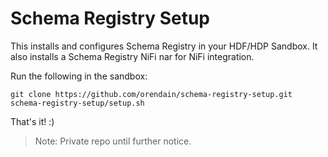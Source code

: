 # Schema Registry Setup

This installs and configures Schema Registry in your HDF/HDP Sandbox.  It also installs a Schema Registry NiFi nar for NiFi integration.

Run the following in the sandbox:
```
git clone https://github.com/orendain/schema-registry-setup.git
schema-registry-setup/setup.sh
```

That's it! :)

> Note: Private repo until further notice.
